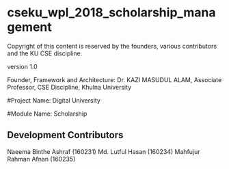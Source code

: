 # cseku_wpl_2018_scholarship_management

Copyright of this content is reserved by the founders, various contributors and the KU CSE discipline.

version 1.0

Founder, Framework and Architecture: Dr. KAZI MASUDUL ALAM, Associate Professor, CSE Discipline, Khulna University

#Project Name: Digital University

#Module Name: Scholarship

Development Contributors
------------------------
Naeema Binthe Ashraf (160231)
Md. Lutful Hasan (160234)
Mahfujur Rahman Afnan (160235)
